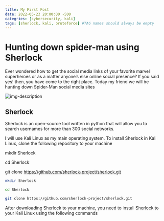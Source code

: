 ```yaml
---
title: My First Post
date: 2022-05-23 20:00:00 -500
categries: [cybersecurity, kali]
tags: [sherlock, kali, bruteforce] #TAG names should always be empty 
---
```


# Hunting down spider-man using Sherlock
Ever wondered how to get the social media links of your favorite marvel superheroes or as a matter anyone’s else online social presence? If you said yes! then, you have come to the right place. Today my friend we will be hunting down Spider-Man social media sites

![img-description](https://miro.medium.com/max/640/1*g3Byyhnjxc6-p24mk_MQDQ.gif)

## Sherlock
Sherlock is an open-source tool written in python that will allow you to search usernames for more than 300 social networks.

I will use Kali Linux as my main operating system. To install Sherlock in Kali Linux, clone the following repository to your machine


mkdir Sherlock

cd Sherlock

git clone https://github.com/sherlock-project/sherlock.git

~~~bash
mkdir Sherlock

cd Sherlock

git clone https://github.com/sherlock-project/sherlock.git
~~~

After downloading Sherlock to your machine, you need to install Sherlock to your Kali Linux using the following commands



